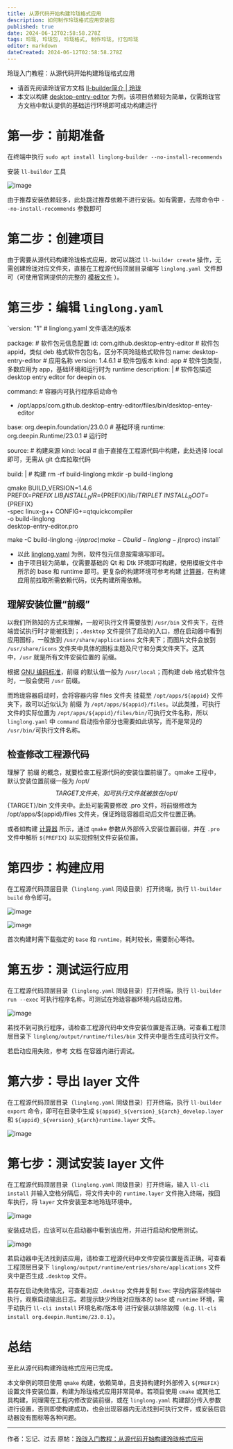 ```yaml
---
title: 从源代码开始构建玲珑格式应用
description: 如何制作玲珑格式应用安装包
published: true
date: 2024-06-12T02:58:58.278Z
tags: 玲珑, 玲珑包, 玲珑格式, 制作玲珑, 打包玲珑
editor: markdown
dateCreated: 2024-06-12T02:58:58.278Z
---
```


玲珑入门教程：从源代码开始构建玲珑格式应用
- 请首先阅读玲珑官方文档 [ll-builder简介 | 玲珑](https://linglong.dev/guide/ll-builder/introduction.html)
- 本文以构建 [desktop-entry-editor](https://github.com/zty199/desktop-entry-editor) 为例，该项目依赖较为简单，仅需玲珑官方文档中默认提供的基础运行环境即可成功构建运行

# 第一步：前期准备
在终端中执行
`sudo apt install linglong-builder --no-install-recommends`

安装 `ll-builder` 工具

![image](https://storage.deepin.org/thread/20240605121436813_1.png)

由于推荐安装依赖较多，此处跳过推荐依赖不进行安装。如有需要，去除命令中 `--no-install-recommends` 参数即可

# 第二步：创建项目
由于需要从源代码构建玲珑格式应用，故可以跳过 `ll-builder create` 操作，无需创建玲珑对应文件夹，直接在工程源代码顶层目录编写 `linglong.yaml `文件即可（可使用官网提供的完整的 [模板文件](https://linglong.dev/guide/ll-builder/create.html#%E5%AE%8C%E6%95%B4%E7%9A%84linglong-yaml%E9%85%8D%E7%BD%AE) ）。

# 第三步：编辑 `linglong.yaml`
`version: "1"                            # linglong.yaml 文件语法的版本

package:                                # 软件包元信息配置
id: com.github.desktop-entry-editor     # 软件包 appid，类似 deb 格式软件包包名，区分不同玲珑格式软件包
name: desktop-entry-editor              # 应用名称
version: 1.4.6.1                        # 软件包版本
kind: app                               # 软件包类型，多数应用为 app，基础环境和运行时为 runtime
description: |                          # 软件包描述
   desktop entry editor for deepin os.

command:                                # 容器内可执行程序启动命令
 - /opt/apps/com.github.desktop-entry-editor/files/bin/desktop-entey-editor

base: org.deepin.foundation/23.0.0      # 基础环境
runtime: org.deepin.Runtime/23.0.1      # 运行时

source:                                 # 构建来源
 kind: local                           # 由于直接在工程源代码中构建，此处选择 local 即可，无需从 git 仓库拉取代码

build: |                                # 构建
 rm -rf build-linglong
 mkdir -p build-linglong

 qmake BUILD_VERSION=1.4.6 \
       PREFIX=${PREFIX} \
       LIB_INSTALL_DIR=${PREFIX}/lib/${TRIPLET} \
       INSTALL_ROOT=${PREFIX} \
       -spec linux-g++ CONFIG+=qtquickcompiler \
       -o build-linglong \
       desktop-entry-editor.pro

 make -C build-linglong -j$(nproc)
 make -C build-linglong -j$(nproc) install`


- 以此 [linglong.yaml](https://github.com/zty199/desktop-entry-editor/blob/main/linglong.yaml) 为例，软件包元信息按需填写即可。
- 由于项目较为简单，仅需要基础的 Qt 和 Dtk 环境即可构建，使用模板文件中所示的 base 和 runtime 即可。更复杂的构建环境可参考构建 [计算器](https://linglong.dev/guide/ll-builder/manifests.html#%E8%AE%A1%E7%AE%97%E5%99%A8)，在构建应用前拉取所需依赖代码，优先构建所需依赖。
## 理解安装位置“前缀”
以我们所熟知的方式来理解，一般可执行文件需要放到 `/usr/bin` 文件夹下，在终端尝试执行时才能被找到；`.desktop` 文件提供了启动的入口，想在启动器中看到应用图标，一般放到 `/usr/share/applications` 文件夹下；而图片文件会放到 `/usr/share/icons` 文件夹中具体的图标主题及尺寸和分类文件夹下。这其中，`/usr` 就是所有文件安装位置的 前缀。

根据 [GNU 编码标准](https://www.gnu.org/prep/standards/html_node/Directory-Variables.html)，前缀 的默认值一般为 `/usr/local`；而构建 deb 格式软件包时，一般会使用 `/usr` 前缀。

而玲珑容器启动时，会将容器内容 files 文件夹 挂载至 `/opt/apps/${appid}` 文件夹下，故可以近似认为 前缀 为 `/opt/apps/${appid}/files`。以此类推，可执行文件的实际位置为 `/opt/apps/${appid}/files/bin/`可执行文件名称，所以 `linglong.yaml` 中 `command` 启动指令部分也需要如此填写，而不是常见的 `/usr/bin/`可执行文件名称。

## 检查修改工程源代码
理解了 前缀 的概念，就要检查工程源代码的安装位置前缀了。qmake 工程中，默认安装位置前缀一般为 /opt/$${TARGET} 文件夹，如可执行文件就被放在 /opt/$${TARGET}/bin 文件夹中。此处可能需要修改 .pro 文件，将前缀修改为 /opt/apps/${appid}/files 文件夹，保证玲珑容器启动后文件位置正确。

或者如构建 [计算器](https://linglong.dev/guide/ll-builder/manifests.html#%E8%AE%A1%E7%AE%97%E5%99%A8) 所示，通过 `qmake` 参数从外部传入安装位置前缀，并在 `.pro` 文件中解析 `${PREFIX}` 以实现控制文件安装位置。

# 第四步：构建应用
在工程源代码顶层目录（`linglong.yaml` 同级目录）打开终端，执行 `ll-builder build` 命令即可。

![image](https://storage.deepin.org/thread/20240605121452715_2.png)

![image](https://storage.deepin.org/thread/202406051215034759_3.png)


首次构建时需下载指定的 `base` 和 `runtime`，耗时较长，需要耐心等待。

# 第五步：测试运行应用
在工程源代码顶层目录（`linglong.yaml` 同级目录）打开终端，执行 `ll-builder run --exec` 可执行程序名称，可测试在玲珑容器环境内启动应用。

![image](https://storage.deepin.org/thread/202406051215131349_4.png)

若找不到可执行程序，请检查工程源代码中文件安装位置是否正确。可查看工程顶层目录下 `linglong/output/runtime/files/bin` 文件夹中是否生成可执行文件。

若启动应用失败，参考 文档 在容器内进行调试。

# 第六步：导出 layer 文件
在工程源代码顶层目录（`linglong.yaml` 同级目录）打开终端，执行 `ll-builder export` 命令，即可在目录中生成 `${appid}_${version}_${arch}_develop.layer` 和 `${appid}_${version}_${arch}runtime.layer` 文件。

![image](https://storage.deepin.org/thread/202406051215218081_5.png)

# 第七步：测试安装 layer 文件
在工程源代码顶层目录（`linglong.yaml` 同级目录）打开终端，输入 `ll-cli install` 并输入空格分隔后，将文件夹中的 `runtime.layer` 文件拖入终端，按回车执行，将 `layer` 文件安装至本地玲珑环境中。

![image](https://storage.deepin.org/thread/202406051215271077_6.png)

安装成功后，应该可以在启动器中看到该应用，并进行启动和使用测试。

![image](https://storage.deepin.org/thread/202406051215317887_7.png)

若启动器中无法找到该应用，请检查工程源代码中文件安装位置是否正确。可查看工程顶层目录下 `linglong/output/runtime/entries/share/applications` 文件夹中是否生成 `.desktop` 文件。

若存在启动失败情况，可查看对应 `.desktop` 文件并复制 `Exec` 字段内容至终端中执行，观察启动输出日志。若提示缺少玲珑对应版本的 `base` 或 `runtime` 环境，需手动执行 `ll-cli install` 环境名称/版本号 进行安装以排除故障（e.g. `ll-cli install org.deepin.Runtime/23.0.1`）。

# 总结
至此从源代码构建玲珑格式应用已完成。

本文举例的项目使用 `qmake` 构建，依赖简单，且支持构建时外部传入 `${PREFIX}` 设置文件安装位置，构建为玲珑格式应用非常简单。若项目使用 `cmake` 或其他工具构建，同理需在工程内修改安装前缀，或在 `linglong.yaml` 构建部分传入参数进行设置，否则即使构建成功，也会出现容器内无法找到可执行文件，或安装后启动器没有图标等各种问题。

---
作者：忘记、过去
原帖：[玲珑入门教程：从源代码开始构建玲珑格式应用](https://bbs.deepin.org/post/273497)